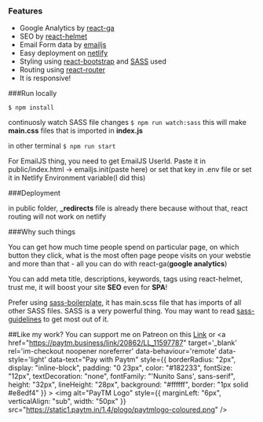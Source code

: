 ### Features

- Google Analytics by [react-ga](https://www.npmjs.com/package/react-ga "react-ga")
- SEO by [react-helmet](https://www.npmjs.com/package/react-helmet "react-helmet")
- Email Form data by [emailjs](https://www.emailjs.com)
- Easy deployment on [netlify](https://www.netlify.com/)
- Styling using [react-bootstrap](https://www.npmjs.com/package/react-bootstrap) and [SASS](https://sass-lang.com/documentation/syntax) used
- Routing using [react-router](https://www.npmjs.com/package/react-router)
- It is responsive!

###Run locally

`$ npm install`

continuosly watch SASS file changes `$ npm run watch:sass`
this will make **main.css** files that is imported in **index.js**

in other terminal `$ npm run start`

For EmailJS thing, you need to get EmailJS UserId.
Paste it in public/index.html -> emailjs.init(paste here) or set that key in .env file or set it in Netlify Environment variable(I did this)

###Deployment

in public folder, **_redirects** file is already there because without that, react routing  will not work on netlify


###Why such things

You can get how much time people spend on particular page, on which button they click, what is the most often page peope visits on your webstie and more than that - all you can do with react-ga(**google analytics**)

You can add meta title, descriptions, keywords, tags using react-helmet, trust me, it will boost your site **SEO** even for **SPA**!

Prefer using [sass-boilerplate](https://github.com/HugoGiraudel/sass-boilerplate), it has main.scss file that has imports of all other SASS files. SASS is a very powerful thing. You may want to read [sass-guidelines](https://sass-guidelin.es/) to get most out of it.

##Like my work?
You can support me on Patreon on this <a rel="noopener noreferrer" href="https://www.patreon.com/onlineportrait" target="_blank">Link</a> or
<a href="https://paytm.business/link/20862/LL_11597787"
    target='_blank' rel='im-checkout noopener noreferrer' data-behaviour='remote'
    data-style='light' data-text="Pay with Paytm"
    style={{
    borderRadius: "2px", display: "inline-block", padding: "0 23px", color: "#182233", fontSize: "12px", textDecoration: "none",
    fontFamily: "'Nunito Sans', sans-serif", height: "32px", lineHeight: "28px", background: "#ffffff", border: "1px solid #e8edf4"
    }} >
    <img alt="PayTM Logo" style={{ marginLeft: "6px", verticalAlign: "sub", width: "50px" }}
    src="https://static1.paytm.in/1.4/plogo/paytmlogo-coloured.png" />
</a>
